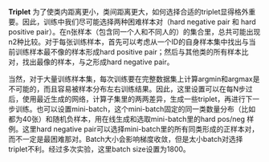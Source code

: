 **Triplet**
		为了使类内距离更小，类间距离更大，如何选择合适的triplet显得格外重要。因此，训练中我们尽可能选择两种困难样本对（hard negative pair 和 hard positive pair）。在n张样本（包含同一个人和不同人的）的集合里，总共可能出现n2种比较。对于每张训练样本，首先可以考虑从一个ID的自身样本集中找出与当前训练样本最不像的样本形成hard positive pair；然后与其他类的所有样本比对，找出最像的样本，与之形成hard negative pair。

​		当然，对于大量训练样本集，每次训练要在完整数据集上计算argmin和argmax是不可能的，而且容易被样本分布左右训练结果。因此，这里设置可以在每N步过后，使用最近生成的网络，计算子集里的两两差异，生成一些triplet，再进行下一步训练。也可以设置mini-batch，这个mini-batch固定的同一类数量分布（比如都为40张）和随机负样本，用在线生成和选取mini-batch里的hard pos/neg 样例。这里hard negative pair可以选择mini-batch里的所有同类形成的正样本对，而不一定是最困难那对。Batch大小会影响梯度收敛，但是太小batch对选择triplet不利。经过多次实验，这里batch size设置为1800。